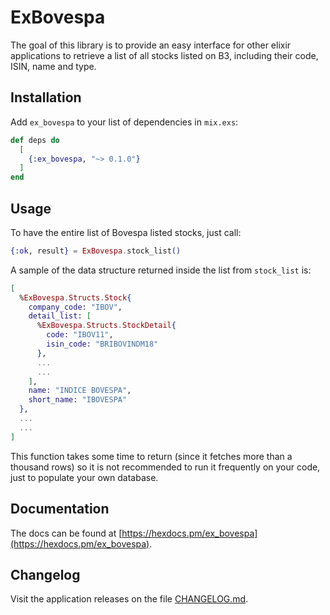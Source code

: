 # ExBovespa

The goal of this library is to provide an easy interface for other elixir applications to retrieve a list of all stocks listed on B3, including their code, ISIN, name and type.

## Installation

Add `ex_bovespa` to your list of dependencies in `mix.exs`:

```elixir
def deps do
  [
    {:ex_bovespa, "~> 0.1.0"}
  ]
end
```

## Usage

To have the entire list of Bovespa listed stocks, just call:

```elixir
{:ok, result} = ExBovespa.stock_list()
```

A sample of the data structure returned inside the list from `stock_list` is:

```elixir
[
  %ExBovespa.Structs.Stock{
    company_code: "IBOV",
    detail_list: [
      %ExBovespa.Structs.StockDetail{
        code: "IBOV11",
        isin_code: "BRIBOVINDM18"
      },
      ...
      ...
    ],
    name: "INDICE BOVESPA",
    short_name: "IBOVESPA"
  },
  ...
  ...
]
```

This function takes some time to return (since it fetches more than a thousand rows) so it is not recommended to run it frequently on your code, just to populate your own database.

## Documentation

The docs can be found at [https://hexdocs.pm/ex_bovespa](https://hexdocs.pm/ex_bovespa).

## Changelog

Visit the application releases on the file [CHANGELOG.md](CHANGELOG.md).